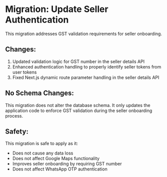 # Migration: Update Seller Authentication

This migration addresses GST validation requirements for seller onboarding.

## Changes:

1. Updated validation logic for GST number in the seller details API
2. Enhanced authentication handling to properly identify seller tokens from user tokens
3. Fixed Next.js dynamic route parameter handling in the seller details API

## No Schema Changes:

This migration does not alter the database schema. It only updates the application code to enforce GST validation during the seller onboarding process.

## Safety:

This migration is safe to apply as it:
- Does not cause any data loss
- Does not affect Google Maps functionality
- Improves seller onboarding by requiring GST number
- Does not affect WhatsApp OTP authentication 